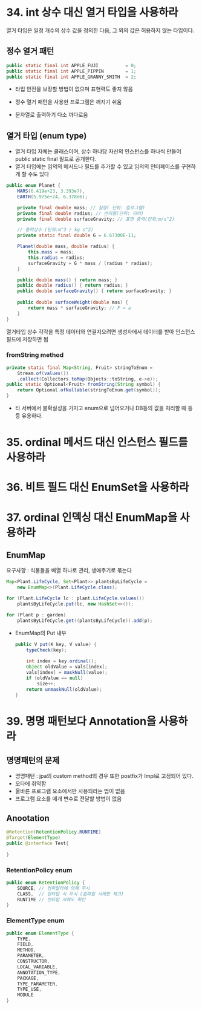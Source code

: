 # 34. int 상수 대신 열거 타입을 사용하라

열거 타입은 일정 개수의 상수 값을 정의한 다음, 그 외의 값은 허용하지 않는 타입이다.

## 정수 열거 패턴

```java
public static final int APPLE_FUJI			= 0;
public static final int APPLE_PIPPIN		= 1;
public static final int APPLE_GRANNY_SMITH	= 2;
```

- 타입 안전을 보장할 방법이 없으며 표현력도 좋지 않음
- 정수 열거 패턴을 사용한 프로그램은 깨지기 쉬움

- 문자열로 출력하기 다소 까다로움



## 열거  타입 (enum type)

- 열거 타입 자체는 클래스이며, 상수 하나당 자신의 인스턴스를 하나씩 만들어 public static final 필드로 공개한다.
- 열거 타입에는 임의의 메서드나 필드를 추가할 수 있고 임의의 인터페이스를 구현하게 할 수도 있다

```java
public enum Planet {
    MARS(6.419e+23, 3.393e7),
    EARTH(5.975e+24, 6.378e6);

    private final double mass; // 질량( 단위: 킬로그램)
    private final double radius; // 반지름(단위: 미터)
    private final double surfaceGravity; // 표면 중력(단위:m/s^2)

    // 중력상수 (단위:m^3 / kg s^2)
    private static final double G = 6.67300E-11;

    Planet(double mass, double radius) {
        this.mass = mass;
        this.radius = radius;
        surfaceGravity = G * mass / (radius * radius);
    }

    public double mass() { return mass; }
    public double radius() { return radius; }
    public double surfaceGravity() { return surfaceGravity; }
    
    public double surfaceWeight(double mas) { 
        return mass * surfaceGravity; // F = a
    }
}

```

열거타입 상수 각각을 특정 데이터와 연결지으려면 생성자에서 데이터를 받아 인스턴스 필드에 저장하면 됨

### fromString method

```java
private static final Map<String, Fruit> stringToEnum =
    Stream.of(values())
    .collect(Collectors.toMap(Objects::toString, e->e));
public static Optional<Fruit> fromString(String symbol) {
    return Optional.ofNullable(stringToEnum.get(symbol));
}
```

- 타 서버에서 불확실성을 가지고 enum으로 넘어오거나 DB등의 값을 처리할 때 등등 유용하다.



# 35. ordinal 메서드 대신 인스턴스 필드를 사용하라



# 36. 비트 필드 대신 EnumSet을 사용하라



# 37. ordinal 인덱싱 대신 EnumMap을 사용하라

## EnumMap

요구사항 : 식물들을 배열 하나로 관리, 생애주기로 묶는다

```java
Map<Plant.LifeCycle, Set<Plant>> plantsByLifeCycle =
    new EnumMap<>(Plant.LifeCycle.class);

for (Plant.LifeCycle lc : plant.LifeCycle.values())
    plantsByLifeCycle.put(lc, new HashSet<>());

for (Plant p : garden)
    plantsByLifeCycle.get((plantsByLifeCycle)).add(p);
```

- EnumMap의 Put 내부

  ```java
  public V put(K key, V value) {
      typeCheck(key);
      
      int index = key.ordinal();
      Object oldValue = vals[index];
      vals[index] = maskNull(value);
      if (oldValue == null)
          size++;
      return unmaskNull(oldValue);
  }
  ```

  

# 39. 명명 패턴보다 Annotation을 사용하라

## 명명패턴의 문제

- 명명패턴 : jpa의 custom method의 경우 또한 postfix가 Impl로 고정되어 있다.
- 오타에 취약함
- 올바른 프로그램 요소에서만 사용되라는 법이 없음
- 프로그램 요소를 매개 변수로 전달할 방법이 없음



## Anootation

```java
@Retention(RetentionPolicy.RUNTIME)
@Target(ElementType)
public @interface Test{
    
}
```

### RetentionPolicy enum

```java
public enum RetentionPolicy {
    SOURCE,	// 컴파일러에 의해 무시
    CLASS,	// 런타임 시 무시 (컴파일 시에만 체크)
    RUNTIME	// 런타임 시에도 확인
}
```



### ElementType enum

```java
public enum ElementType {
    TYPE,
    FIELD,
    METHOD,
    PARAMETER,
    CONSTRUCTOR,
    LOCAL_VARIABLE,
    ANNOTATION_TYPE,
    PACKAGE,
    TYPE_PARAMETER,
    TYPE_USE,
    MODULE
}
```

